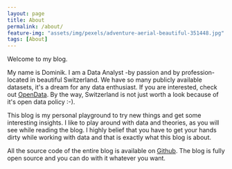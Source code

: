 ```yaml
---
layout: page
title: About
permalink: /about/
feature-img: "assets/img/pexels/adventure-aerial-beautiful-351448.jpg"
tags: [About]
---
```



Welcome to my blog.

My name is Dominik. I am a Data Analyst -by passion and by profession- located in beautiful Switzerland.
We have so many publicly available datasets, it's a dream for any data enthusiast. If you are interested, check out [OpenData](https://opendata.swiss/en/).
By the way, Switzerland is not just worth a look because of it's open data policy :-).

This blog is my personal playground to try new things and get some interesting insights.
I like to play around with data and theories, as you will see while reading the blog. I highly belief that you have to get your hands dirty while working with data and that is exactly what this blog is about.

All the source code of the entire blog is available on [Github](https://github.com/dominikpeter/dominikpeter.github.io).
The blog is fully open source and you can do with it whatever you want.
